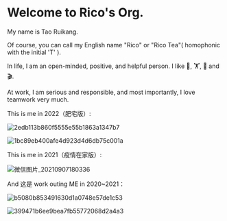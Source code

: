 # Welcome to Rico's Org.

My name is Tao Ruikang. 

Of course, you can call my English name "Rico" or "Rico Tea"( homophonic with the initial 'T' ).

In life, I am an open-minded, positive, and helpful person. I like 🎸, 🏋️, 📖 and 🎬. 

At work, I am serious and responsible, and most importantly, I love teamwork very much.

This is me in 2022（肥宅版）:

![2edb113b860f5555e55b1863a1347b7](https://user-images.githubusercontent.com/52640916/154053982-0d2bd21a-e8d8-4d23-be57-93229436e6e2.jpg)

![1bc89eb400afe4d923d4d6db75c001a](https://user-images.githubusercontent.com/52640916/154054015-014de3ff-482c-4dcf-8c7a-ea4c28fe2e27.jpg)



This is me in 2021（疫情在家版）:

![微信图片_20210907180336](https://user-images.githubusercontent.com/52640916/154054075-5d60a160-35a1-4495-802a-6909d040c9ad.jpg)



And 这是 work outing ME in 2020~2021：

![b5080b853491630d1a0748e57de1c53](https://user-images.githubusercontent.com/52640916/154054204-36812636-fd36-46df-9198-f529a2d64fb0.jpg)

![399471b6ee9bea7fb55772068d2a4a3](https://user-images.githubusercontent.com/52640916/154054215-295a902a-4926-4a77-a843-1f663ce00d41.jpg)

